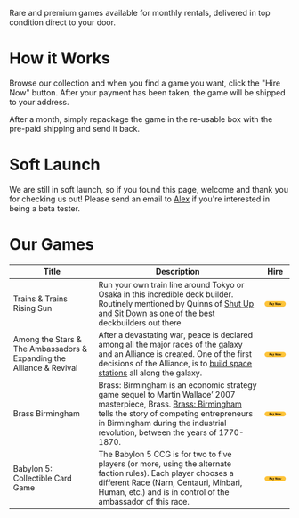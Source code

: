 Rare and premium games available for monthly rentals, delivered in top condition direct to your door.

# How it Works

Browse our collection and when you find a game you want, click the "Hire Now" button. After your payment has been taken, the game will be shipped to your address.

After a month, simply repackage the game in the re-usable box with the pre-paid shipping and send it back.

# Soft Launch

We are still in soft launch, so if you found this page, welcome and thank you for checking us out! Please send an email to [Alex](mailto:xmakina@gmail.com) if you're interested in being a beta tester.

# Our Games

| Title | Description | Hire |
|---    | ---         | ---  |
| Trains & Trains Rising Sun | Run your own train line around Tokyo or Osaka in this incredible deck builder. Routinely mentioned by Quinns of [Shut Up and Sit Down](https://www.youtube.com/watch?v=13QPUSdczvoD) as one of the best deckbuilders out there | [![Hire Now](btn_paynow_LG.png)](https://www.paypal.com/cgi-bin/webscr?cmd=_s-xclick&hosted_button_id=NNHUHCK6R7W5C) |
|Among the Stars & The Ambassadors & Expanding the Alliance & Revival|After a devastating war, peace is declared among all the major races of the galaxy and an Alliance is created. One of the first decisions of the Alliance, is to [build space stations](https://www.youtube.com/watch?v=PGSBbw0vA3U) all along the galaxy.| [![Hire Now](btn_paynow_LG.png)](https://www.paypal.com/cgi-bin/webscr?cmd=_s-xclick&hosted_button_id=UXALQQCH6EMYA)
|Brass Birmingham|Brass: Birmingham is an economic strategy game sequel to Martin Wallace’ 2007 masterpiece, Brass. [Brass: Birmingham](https://www.youtube.com/watch?v=e3efv2HkjDI) tells the story of competing entrepreneurs in Birmingham during the industrial revolution, between the years of 1770-1870.| [![Hire Now](btn_paynow_LG.png)](https://www.paypal.com/cgi-bin/webscr?cmd=_s-xclick&hosted_button_id=6JRQGMHZD9Q24)
|Babylon 5: Collectible Card Game|The Babylon 5 CCG is for two to five players (or more, using the alternate faction rules). Each player chooses a different Race (Narn, Centauri, Minbari, Human, etc.) and is in control of the ambassador of this race.| [![Hire Now](btn_paynow_LG.png)](https://www.paypal.com/cgi-bin/webscr?cmd=_s-xclick&hosted_button_id=ATC9N6W67XWJS)



<script>
    $('#forkme_banner').remove()
    $('a.btn').remove()
    
    var checkExist = setInterval(function() {
       if ($('span.ribbon-inner > p').length) {
          $('span.ribbon-inner > p').html("&nbsp;");
          clearInterval(checkExist);
       }
    }, 100);
</script>
